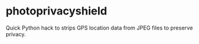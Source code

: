 # photoprivacyshield
Quick Python hack to strips GPS location data from JPEG files to preserve privacy.
